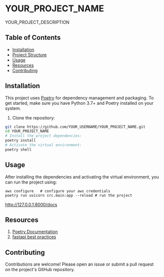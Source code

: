 # YOUR_PROJECT_NAME

YOUR_PROJECT_DESCRIPTION

## Table of Contents

- [Installation](#installation)
- [Project Structure](#project-structure)
- [Usage](#usage)
- [Resources](#resources)
- [Contributing](#contributing)

## Installation

This project uses [Poetry](https://python-poetry.org/) for dependency management and packaging. To get started, make sure you have Python 3.7+ and Poetry installed on your system.

1. Clone the repository:

```bash
git clone https://github.com/YOUR_USERNAME/YOUR_PROJECT_NAME.git
cd YOUR_PROJECT_NAME
# Install the project dependencies:
poetry install
# Activate the virtual environment:
poetry shell

```

## Usage
After installing the dependencies and activating the virtual environment, you can run the project using:

```shell
aws configure   # configure your aws credentials
poetry run uvicorn src.main:app --reload # run the project
```
http://127.0.0.1:8000/docs

## Resources
1. [Poetry Documentation](https://python-poetry.org/docs/)
2. [fastapi best practices](https://fastapi.tiangolo.com/tutorial/best-practices/)

## Contributing
Contributions are welcome! Please open an issue or submit a pull request on the project's GitHub repository.
